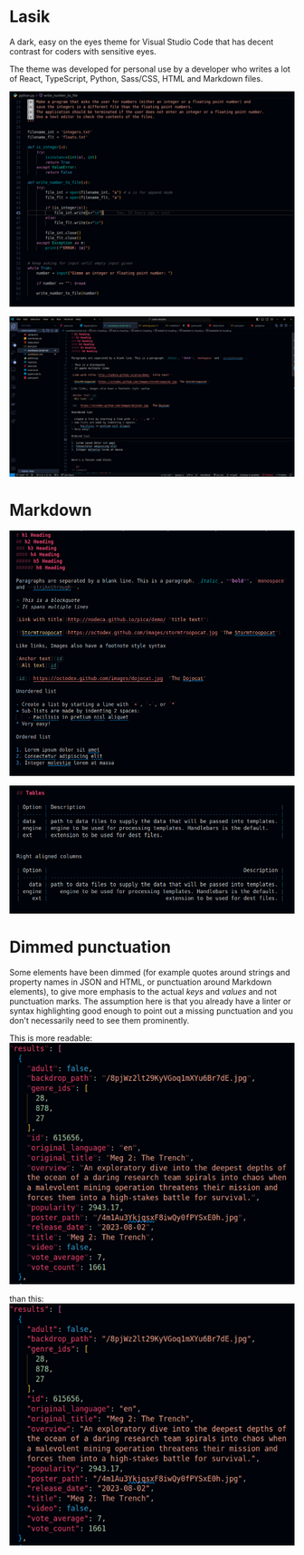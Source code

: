 # Lasik
A dark, easy on the eyes theme for Visual Studio Code that has decent contrast for coders with sensitive eyes.

The theme was developed for personal use by a developer who writes a lot of React, TypeScript, Python, Sass/CSS, HTML and Markdown files.

![Python sample](./images/python-sample.png)

![Markdown sample](./images/markdown-sample.png)

# Markdown

![Basic Markdown](./images/markdown-basics.png)

![Markdown Tables](./images/markdown-tables.png)

# Dimmed punctuation

Some elements have been dimmed (for example quotes around strings and property names in JSON and HTML, or punctuation around Markdown elements), to give more emphasis to the actual _keys_ and _values_ and not punctuation marks. The assumption here is that you already have a linter or syntax highlighting good enough to point out a missing punctuation and you don't necessarily need to see them prominently.

This is more readable:
![Dimmed punctuation colors](./images/dimmed-punctuation-colors.png)

than this:
![Normal punctuation colors](./images/normal-punctuation-colors.png)